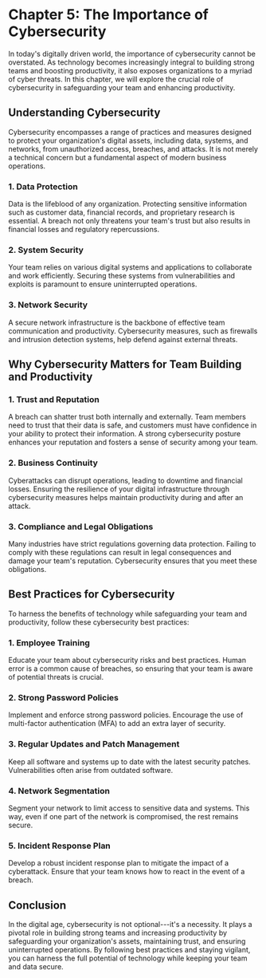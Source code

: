 Chapter 5: The Importance of Cybersecurity
==========================================

In today's digitally driven world, the importance of cybersecurity cannot be overstated. As technology becomes increasingly integral to building strong teams and boosting productivity, it also exposes organizations to a myriad of cyber threats. In this chapter, we will explore the crucial role of cybersecurity in safeguarding your team and enhancing productivity.

Understanding Cybersecurity
---------------------------

Cybersecurity encompasses a range of practices and measures designed to protect your organization's digital assets, including data, systems, and networks, from unauthorized access, breaches, and attacks. It is not merely a technical concern but a fundamental aspect of modern business operations.

### **1. Data Protection**

Data is the lifeblood of any organization. Protecting sensitive information such as customer data, financial records, and proprietary research is essential. A breach not only threatens your team's trust but also results in financial losses and regulatory repercussions.

### **2. System Security**

Your team relies on various digital systems and applications to collaborate and work efficiently. Securing these systems from vulnerabilities and exploits is paramount to ensure uninterrupted operations.

### **3. Network Security**

A secure network infrastructure is the backbone of effective team communication and productivity. Cybersecurity measures, such as firewalls and intrusion detection systems, help defend against external threats.

**Why Cybersecurity Matters for Team Building and Productivity**
----------------------------------------------------------------

### **1. Trust and Reputation**

A breach can shatter trust both internally and externally. Team members need to trust that their data is safe, and customers must have confidence in your ability to protect their information. A strong cybersecurity posture enhances your reputation and fosters a sense of security among your team.

### **2. Business Continuity**

Cyberattacks can disrupt operations, leading to downtime and financial losses. Ensuring the resilience of your digital infrastructure through cybersecurity measures helps maintain productivity during and after an attack.

### **3. Compliance and Legal Obligations**

Many industries have strict regulations governing data protection. Failing to comply with these regulations can result in legal consequences and damage your team's reputation. Cybersecurity ensures that you meet these obligations.

**Best Practices for Cybersecurity**
------------------------------------

To harness the benefits of technology while safeguarding your team and productivity, follow these cybersecurity best practices:

### **1. Employee Training**

Educate your team about cybersecurity risks and best practices. Human error is a common cause of breaches, so ensuring that your team is aware of potential threats is crucial.

### **2. Strong Password Policies**

Implement and enforce strong password policies. Encourage the use of multi-factor authentication (MFA) to add an extra layer of security.

### **3. Regular Updates and Patch Management**

Keep all software and systems up to date with the latest security patches. Vulnerabilities often arise from outdated software.

### **4. Network Segmentation**

Segment your network to limit access to sensitive data and systems. This way, even if one part of the network is compromised, the rest remains secure.

### **5. Incident Response Plan**

Develop a robust incident response plan to mitigate the impact of a cyberattack. Ensure that your team knows how to react in the event of a breach.

**Conclusion**
--------------

In the digital age, cybersecurity is not optional---it's a necessity. It plays a pivotal role in building strong teams and increasing productivity by safeguarding your organization's assets, maintaining trust, and ensuring uninterrupted operations. By following best practices and staying vigilant, you can harness the full potential of technology while keeping your team and data secure.
